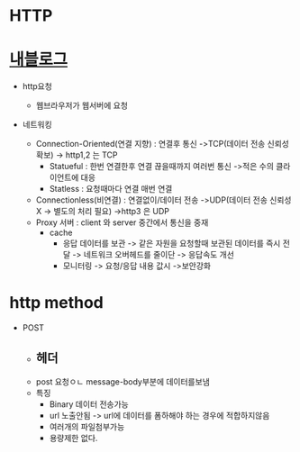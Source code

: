 # HTTP
# [내블로그](https://congsoony.github.io/http/index)
- http요청
    - 웹브라우저가 웹서버에 요청


- 네트워킹
    - Connection-Oriented(연결 지향) : 연결후 통신 ->TCP(데이터 전송 신뢰성 확보) -> http1,2 는 TCP
        - Statueful : 한번 연결한후 연결 끊을때까지 여러번 통신 ->적은 수의 클라이언트에 대응
        - Statless : 요청때마다 연결 매번 연결 
    - Connectionless(비연결) : 연결없이/데이터 전송 ->UDP(데이터 전송 신뢰성 X -> 별도의 처리 필요) ->http3 은 UDP
    - Proxy 서버 : client 와 server 중간에서 통신을 중재
        - cache
            - 응답 데이터를 보관 -> 같은 자원을 요청할때 보관된 데이터를 즉시 전달 -> 네트워크 오버헤드를 줄이단 -> 응답속도 개선
            - 모니터링 -> 요청/응답 내용 값시 ->보안강화


# http method
- POST 
    - 헤더 
        - 
    - post 요청ㅇㄴ message-body부분에 데이터를보냄
    - 특징
        - Binary 데이터 전송가능
        - url 노출안됨 -> url에 데이터를 폼하해야 하는 경우에 적합하지않음
        - 여러개의 파일첨부가능
        - 용량제한 없다.

